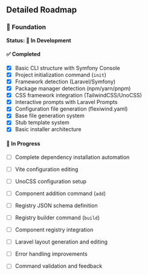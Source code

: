 
## Detailed Roadmap

### 🎯 Foundation
**Status: 🚧 In Development**

#### ✅ Completed
- [x] Basic CLI structure with Symfony Console
- [x] Project initialization command (`init`)
- [x] Framework detection (Laravel/Symfony)
- [x] Package manager detection (npm/yarn/pnpm)
- [x] CSS framework integration (TailwindCSS/UnoCSS)
- [x] Interactive prompts with Laravel Prompts
- [x] Configuration file generation (flexiwind.yaml)
- [x] Base file generation system
- [x] Stub template system
- [x] Basic installer architecture

#### 🚧 In Progress
- [ ] Complete dependency installation automation
- [ ] Vite configuration editing
- [ ] UnoCSS configuration setup
- [ ] Component addition command (`add`)
- [ ] Registry JSON schema definition
- [ ] Registry builder command (`build`)
- [ ] Component registry integration
- [ ] Laravel layout generation and editing
- [ ] Error handling improvements
- [ ] Command validation and feedback

